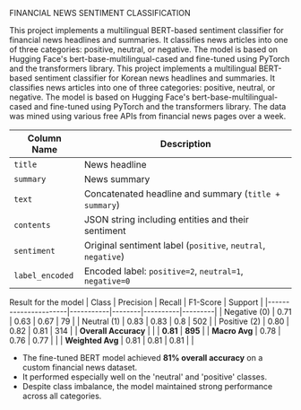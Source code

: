 FINANCIAL NEWS SENTIMENT CLASSIFICATION

This project implements a multilingual BERT-based sentiment classifier for financial news headlines and summaries. 
It classifies news articles into one of three categories: positive, neutral, or negative. 
The model is based on Hugging Face's bert-base-multilingual-cased and fine-tuned using PyTorch and the transformers library.
This project implements a multilingual BERT-based sentiment classifier for Korean news headlines and summaries. 
It classifies news articles into one of three categories: positive, neutral, or negative. 
The model is based on Hugging Face's bert-base-multilingual-cased and fine-tuned using PyTorch and the transformers library.
The data was mined using various free APIs from financial news pages over a week.

| Column Name     | Description                                                  |
| --------------- | ------------------------------------------------------------ |
| `title`         | News headline                                                |
| `summary`       | News summary                                                 |
| `text`          | Concatenated headline and summary (`title + summary`)        |
| `contents`      | JSON string including entities and their sentiment           |
| `sentiment`     | Original sentiment label (`positive`, `neutral`, `negative`) |
| `label_encoded` | Encoded label: `positive=2`, `neutral=1`, `negative=0`       |

Result for the model
|        Class         | Precision | Recall | F1-Score | Support |
|----------------------|-----------|--------|----------|---------|
|     Negative (0)     |   0.71    |  0.63  |   0.67   |   79    |
|     Neutral (1)      |   0.83    |  0.83  |   0.8    |   502   |
|     Positive (2)     |   0.80    |  0.82  |   0.81   |   314   |
| **Overall Accuracy** |           |        | **0.81** | **895** |
| **Macro Avg**        |   0.78    |  0.76  |   0.77   |         |
| **Weighted Avg**     |   0.81    |  0.81  |   0.81   |         |
- The fine-tuned BERT model achieved **81% overall accuracy** on a custom financial news dataset.
- It performed especially well on the 'neutral' and 'positive' classes.
- Despite class imbalance, the model maintained strong performance across all categories.
